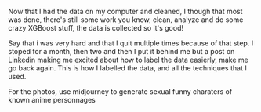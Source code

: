 
Now that I had the data on my computer and cleaned, I though that most was done, there's still some work you know, clean, analyze and do some crazy XGBoost stuff, the data is collected so it's good! 

Say that i was very hard and that I quit multiple times because of that step. I stoped for a month, then two and then I put it behind me but a post on Linkedin making me excited about how to label the data easierly, make me go back again. This is how I labelled the data, and all the techniques that I used.


For the photos, use midjourney to generate sexual funny charaters of known anime personnages 